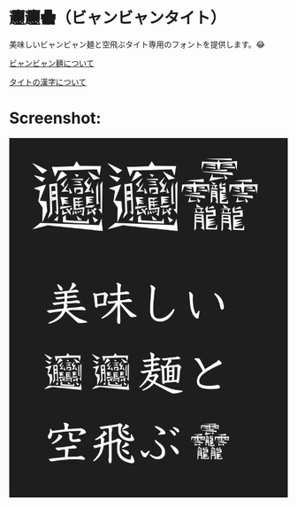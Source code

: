 # 𰻞𰻞𱁬（ビャンビャンタイト）
美味しいビャンビャン麺と空飛ぶタイト専用のフォントを提供します。😂

[ビャンビャン麺について](https://ja.wikipedia.org/wiki/%E3%83%93%E3%83%A3%E3%83%B3%E3%83%93%E3%83%A3%E3%83%B3%E9%BA%BA)

[タイトの漢字について](https://ja.wikipedia.org/wiki/%E3%81%9F%E3%81%84%E3%81%A8#:~:text=%EF%BC%88%E3%81%9F%E3%81%84%E3%81%A8%EF%BC%89%E3%81%AF%E3%80%81%E7%B7%8F,%E3%81%A8%E3%82%82%E8%AA%AD%E3%82%80%E3%81%A8%E3%81%95%E3%82%8C%E3%82%8B%E3%80%82)

# Screenshot: 
![Screenshot](src/sukusho.png?raw=true "Screenshot")
